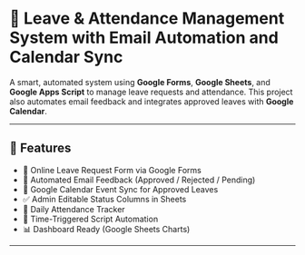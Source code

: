 # 📅 Leave & Attendance Management System with Email Automation and Calendar Sync

A smart, automated system using **Google Forms**, **Google Sheets**, and **Google Apps Script** to manage leave requests and attendance. This project also automates email feedback and integrates approved leaves with **Google Calendar**.

---

## 🚀 Features

- 📝 Online Leave Request Form via Google Forms
- 📩 Automated Email Feedback (Approved / Rejected / Pending)
- 📅 Google Calendar Event Sync for Approved Leaves
- ✅ Admin Editable Status Columns in Sheets
- 📌 Daily Attendance Tracker
- 🔄 Time-Triggered Script Automation
- 📊 Dashboard Ready (Google Sheets Charts)

---
